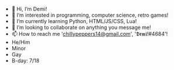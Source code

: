- 👋 Hi, I’m Demi!
- 👀 I’m interested in programming, computer science, retro games!
- 🌱 I’m currently learning Python, HTML/JS/CSS, Lua!
- 💞️ I’m looking to collaborate on anything you message me!
- 📫 How to reach me 'chillypeppers14@gmail.com', '𝕯𝖊𝖒𝖎!#4684'!
- He/Him
- Minor
- Gay
- B-day: 7/18
